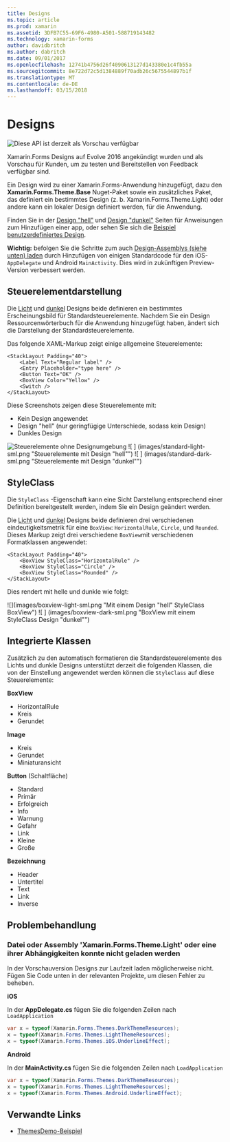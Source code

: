 ```yaml
---
title: Designs
ms.topic: article
ms.prod: xamarin
ms.assetid: 3DFB7C55-69F6-4980-A501-588719143482
ms.technology: xamarin-forms
author: davidbritch
ms.author: dabritch
ms.date: 09/01/2017
ms.openlocfilehash: 12741b4756d26f4090613127d143380e1c4fb55a
ms.sourcegitcommit: 8e722d72c5d1384889f70adb26c5675544897b1f
ms.translationtype: MT
ms.contentlocale: de-DE
ms.lasthandoff: 03/15/2018
---
```

# <a name="themes"></a>Designs

![](~/media/shared/preview.png "Diese API ist derzeit als Vorschau verfügbar")

Xamarin.Forms Designs auf Evolve 2016 angekündigt wurden und als Vorschau für Kunden, um zu testen und Bereitstellen von Feedback verfügbar sind.

Ein Design wird zu einer Xamarin.Forms-Anwendung hinzugefügt, dazu den **Xamarin.Forms.Theme.Base** Nuget-Paket sowie ein zusätzliches Paket, das definiert ein bestimmtes Design (z. b. Xamarin.Forms.Theme.Light) oder andere kann ein lokaler Design definiert werden, für die Anwendung.

Finden Sie in der [Design "hell"](light.md) und [Design "dunkel"](dark.md) Seiten für Anweisungen zum Hinzufügen einer app, oder sehen Sie sich die [Beispiel benutzerdefiniertes Design](custom.md).

**Wichtig:** befolgen Sie die Schritte zum auch [Design-Assemblys (siehe unten) laden](#loadtheme) durch Hinzufügen von einigen Standardcode für den iOS- `AppDelegate` und Android `MainActivity`. Dies wird in zukünftigen Preview-Version verbessert werden.


## <a name="control-appearance"></a>Steuerelementdarstellung

Die [Licht](light.md) und [dunkel](dark.md) Designs beide definieren ein bestimmtes Erscheinungsbild für Standardsteuerelemente. Nachdem Sie ein Design Ressourcenwörterbuch für die Anwendung hinzugefügt haben, ändert sich die Darstellung der Standardsteuerelemente.

Das folgende XAML-Markup zeigt einige allgemeine Steuerelemente:

```xaml
<StackLayout Padding="40">
    <Label Text="Regular label" />
    <Entry Placeholder="type here" />
    <Button Text="OK" />
    <BoxView Color="Yellow" />
    <Switch />
</StackLayout>
```

Diese Screenshots zeigen diese Steuerelemente mit:

* Kein Design angewendet
* Design "hell" (nur geringfügige Unterschiede, sodass kein Design)
* Dunkles Design

![](images/standard-none-sml.png "Steuerelemente ohne Designumgebung") ![ ] (images/standard-light-sml.png "Steuerelemente mit Design "hell"") ![ ] (images/standard-dark-sml.png "Steuerelemente mit Design "dunkel"")

<a name="styleclass" />

## <a name="styleclass"></a>StyleClass

Die `StyleClass` -Eigenschaft kann eine Sicht Darstellung entsprechend einer Definition bereitgestellt werden, indem Sie ein Design geändert werden.

Die [Licht](light.md) und [dunkel](dark.md) Designs beide definieren drei verschiedenen eindeutigkeitsmetrik für eine `BoxView`: `HorizontalRule`, `Circle`, und `Rounded`. Dieses Markup zeigt drei verschiedene `BoxView`mit verschiedenen Formatklassen angewendet:

```xaml
<StackLayout Padding="40">
    <BoxView StyleClass="HorizontalRule" />
    <BoxView StyleClass="Circle" />
    <BoxView StyleClass="Rounded" />
</StackLayout>
```

Dies rendert mit helle und dunkle wie folgt:

![](images/boxview-light-sml.png "Mit einem Design "hell" StyleClass BoxView") ![ ] (images/boxview-dark-sml.png "BoxView mit einem StyleClass Design "dunkel"")

<a name="builtin" />

## <a name="built-in-classes"></a>Integrierte Klassen

Zusätzlich zu den automatisch formatieren die Standardsteuerelemente des Lichts und dunkle Designs unterstützt derzeit die folgenden Klassen, die von der Einstellung angewendet werden können die `StyleClass` auf diese Steuerelemente:

**BoxView**

* HorizontalRule
* Kreis
* Gerundet

**Image**

* Kreis
* Gerundet
* Miniaturansicht

**Button** (Schaltfläche)

* Standard
* Primär
* Erfolgreich
* Info
* Warnung
* Gefahr
* Link
* Kleine
* Große

**Bezeichnung**

* Header
* Untertitel
* Text
* Link
* Inverse


## <a name="troubleshooting"></a>Problembehandlung

<a name="loadtheme" />

### <a name="could-not-load-file-or-assembly-xamarinformsthemelight-or-one-of-its-dependencies"></a>Datei oder Assembly 'Xamarin.Forms.Theme.Light' oder eine ihrer Abhängigkeiten konnte nicht geladen werden

In der Vorschauversion Designs zur Laufzeit laden möglicherweise nicht. Fügen Sie Code unten in der relevanten Projekte, um diesen Fehler zu beheben.

**iOS**

In der **AppDelegate.cs** fügen Sie die folgenden Zeilen nach `LoadApplication`

```csharp
var x = typeof(Xamarin.Forms.Themes.DarkThemeResources);
x = typeof(Xamarin.Forms.Themes.LightThemeResources);
x = typeof(Xamarin.Forms.Themes.iOS.UnderlineEffect);
```

**Android**

In der **MainActivity.cs** fügen Sie die folgenden Zeilen nach `LoadApplication`

```csharp
var x = typeof(Xamarin.Forms.Themes.DarkThemeResources);
x = typeof(Xamarin.Forms.Themes.LightThemeResources);
x = typeof(Xamarin.Forms.Themes.Android.UnderlineEffect);
```


## <a name="related-links"></a>Verwandte Links

- [ThemesDemo-Beispiel](https://github.com/xamarin/xamarin-forms-samples/tree/master/Themes/ThemesDemo)
